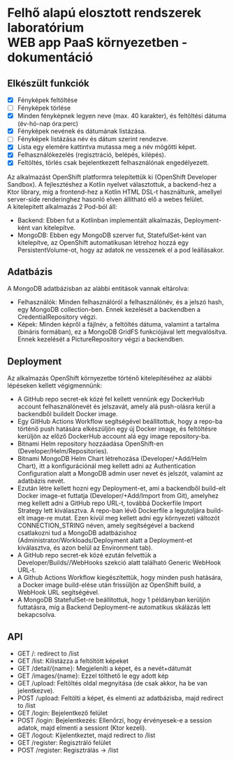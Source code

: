 # Felhő alapú elosztott rendszerek laboratórium<br>WEB app PaaS környezetben - dokumentáció

## Elkészült funkciók
- [x] Fényképek feltöltése
- [ ] Fényképek törlése
- [x] Minden fényképnek legyen neve (max. 40 karakter), és feltöltési dátuma (év-hó-nap óra:perc)
- [x] Fényképek nevének és dátumának listázása.
- [ ] Fényképek listázása név és dátum szerint rendezve.
- [x] Lista egy elemére kattintva mutassa meg a név mögötti képet.
- [x] Felhasználókezelés (regisztráció, belépés, kilépés).
- [x] Feltöltés, törlés csak bejelentkezett felhasználónak engedélyezett.

Az alkalmazást OpenShift platformra telepítettük ki (OpenShift Developer Sandbox). A fejlesztéshez a Kotlin nyelvet választottuk, a backend-hez a Ktor library, míg a frontend-hez a Kotlin HTML DSL-t használtunk, amellyel server-side renderinghez hasonló elven állítható elő a webes felület.<br>
A kitelepített alkalmazás 2 Pod-ból áll:
- Backend: Ebben fut a Kotlinban implementált alkalmazás, Deployment-ként van kitelepítve.
- MongoDB: Ebben egy MongoDB szerver fut, StatefulSet-ként van kitelepítve, az OpenShift automatikusan létrehoz hozzá egy PersistentVolume-ot, hogy az adatok ne vesszenek el a pod leállásakor.

## Adatbázis

A MongoDB adatbázisban az alábbi entitások vannak eltárolva:
- Felhasználók: Minden felhasználóról a felhasználónév, és a jelszó hash, egy MongoDB collection-ben. Ennek kezelését a backendben a CredentialRepository végzi.
- Képek: Minden képről a fájlnév, a feltöltés dátuma, valamint a tartalma (bináris formában), ez a MongoDB GridFS funkciójával lett megvalósítva. Ennek kezelését a PictureRepository végzi a backendben.

## Deployment

Az alkalmazás OpenShift környezetbe történő kitelepítéséhez az alábbi lépéseken kellett végigmennünk:
- A GitHub repo secret-ek közé fel kellett vennünk egy DockerHub account felhasználónevét és jelszavát, amely alá push-olásra kerül a backendből buildelt Docker image.
- Egy GitHub Actions Workflow segítségével beállítottuk, hogy a repo-ba történő push hatására elkészüljön egy új Docker image, és feltöltésre kerüljön az előző DockerHub account alá egy image repository-ba.
- Bitnami Helm repository hozzáadása OpenShift-en (Developer/Helm/Repositories).
- Bitnami MongoDB Helm Chart létrehozása (Developer/+Add/Helm Chart), itt a konfigurációnál meg kellett adni az Authentication Configuration alatt a MongoDB admin user nevet és jelszót, valamint az adatbázis nevét.
- Ezután létre kellett hozni egy Deployment-et, ami a backendből build-elt Docker image-et futtatja (Developer/+Add/Import from Git), amelyhez meg kellett adni a GitHub repo URL-t, továbbá Dockerfile Import Strategy lett kiválasztva. A repo-ban lévő Dockerfile a legutoljára build-elt image-re mutat. Ezen kívül meg kellett adni egy környezeti változót CONNECTION_STRING néven, amely segítségével a backend csatlakozni tud a MongoDB adatbázishoz (Administrator/Workloads/Deployment alatt a Deployment-et kiválasztva, és azon belül az Environment tab).
- A GitHub repo secret-ek közé ezután felvettük a Developer/Builds/<build neve>/WebHooks szekció alatt található Generic WebHook URL-t.
- A Github Actions Workflow kiegészítettük, hogy minden push hatására, a Docker image build-elése után frissüljön az OpenShift build, a WebHook URL segítségével.
- A MongoDB StatefulSet-re beállítottuk, hogy 1 példányban kerüljön futtatásra, míg a Backend Deployment-re automatikus skálázás lett bekapcsolva.

## API
- GET /: redirect to /list
- GET /list: Kilistázza a feltöltött képeket
- GET /detail/{name}: Megjeleníti a képet, és a nevét+dátumát
- GET /images/{name}: Ezzel tölthető le egy adott kép
- GET /upload: Feltöltés oldal megnyitása (de csak akkor, ha be van jelentkezve).
- POST /upload: Feltölti a képet, és elmenti az adatbázisba, majd redirect to /list
- GET /login: Bejelentkező felület
- POST /login: Bejelentkezés: Ellenőrzi, hogy érvényesek-e a session adatok, majd elmenti a sessiont (Ktor kezeli).
- GET /logout: Kijelentkeztet, majd redirect to /list
- GET /register: Regisztráló felület
- POST /register: Regisztrálás -> /list

